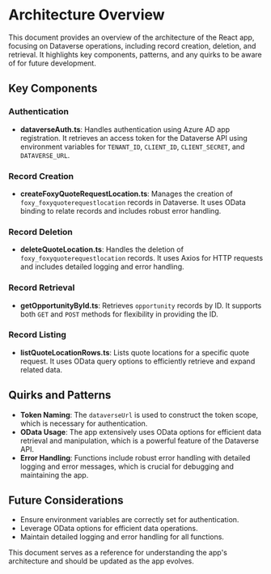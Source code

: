 # Architecture Overview

This document provides an overview of the architecture of the React app, focusing on Dataverse operations, including record creation, deletion, and retrieval. It highlights key components, patterns, and any quirks to be aware of for future development.

## Key Components

### Authentication
- **dataverseAuth.ts**: Handles authentication using Azure AD app registration. It retrieves an access token for the Dataverse API using environment variables for `TENANT_ID`, `CLIENT_ID`, `CLIENT_SECRET`, and `DATAVERSE_URL`.

### Record Creation
- **createFoxyQuoteRequestLocation.ts**: Manages the creation of `foxy_foxyquoterequestlocation` records in Dataverse. It uses OData binding to relate records and includes robust error handling.

### Record Deletion
- **deleteQuoteLocation.ts**: Handles the deletion of `foxy_foxyquoterequestlocation` records. It uses Axios for HTTP requests and includes detailed logging and error handling.

### Record Retrieval
- **getOpportunityById.ts**: Retrieves `opportunity` records by ID. It supports both `GET` and `POST` methods for flexibility in providing the ID.

### Record Listing
- **listQuoteLocationRows.ts**: Lists quote locations for a specific quote request. It uses OData query options to efficiently retrieve and expand related data.

## Quirks and Patterns

- **Token Naming**: The `dataverseUrl` is used to construct the token scope, which is necessary for authentication.
- **OData Usage**: The app extensively uses OData options for efficient data retrieval and manipulation, which is a powerful feature of the Dataverse API.
- **Error Handling**: Functions include robust error handling with detailed logging and error messages, which is crucial for debugging and maintaining the app.

## Future Considerations

- Ensure environment variables are correctly set for authentication.
- Leverage OData options for efficient data operations.
- Maintain detailed logging and error handling for all functions.

This document serves as a reference for understanding the app's architecture and should be updated as the app evolves.
